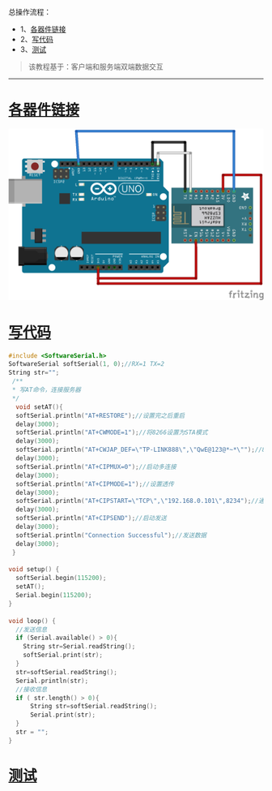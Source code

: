 总操作流程：
- 1、[各器件链接](#ESP8266-01)
- 2、[写代码](#ESP8266-02)
- 3、[测试](#ESP8266-03)

> 该教程基于：客户端和服务端双端数据交互

***

# <a name="ESP8266-01" href="#" >各器件链接</a>

![](image/3-1.png)

# <a name="ESP8266-02" href="#" >写代码</a>

```c
#include <SoftwareSerial.h>
SoftwareSerial softSerial(1, 0);//RX=1 TX=2
String str="";
 /**
 * 写AT命令，连接服务器
 */
  void setAT(){
  softSerial.println("AT+RESTORE");//设置完之后重启
  delay(3000);
  softSerial.println("AT+CWMODE=1");//将8266设置为STA模式
  delay(3000);
  softSerial.println("AT+CWJAP_DEF=\"TP-LINK888\",\"QwE@123@*~*\"");//8266连接路由器发出的WiFi
  delay(3000);
  softSerial.println("AT+CIPMUX=0");//启动多连接
  delay(3000);
  softSerial.println("AT+CIPMODE=1");//设置透传
  delay(3000);
  softSerial.println("AT+CIPSTART=\"TCP\",\"192.168.0.101\",8234");//通过协议、IP和端口连接服务器
  delay(3000);
  softSerial.println("AT+CIPSEND");//启动发送
  delay(3000);
  softSerial.println("Connection Successful");//发送数据
  delay(3000);
 }

void setup() {
  softSerial.begin(115200);
  setAT();
  Serial.begin(115200);
}

void loop() {
  //发送信息
  if (Serial.available() > 0){
    String str=Serial.readString();
    softSerial.print(str);
  }
  str=softSerial.readString();
  Serial.println(str);
  //接收信息
  if ( str.length() > 0){
      String str=softSerial.readString();
      Serial.print(str);
  }
  str = "";
}
```

# <a name="ESP8266-03" href="#" >测试</a>